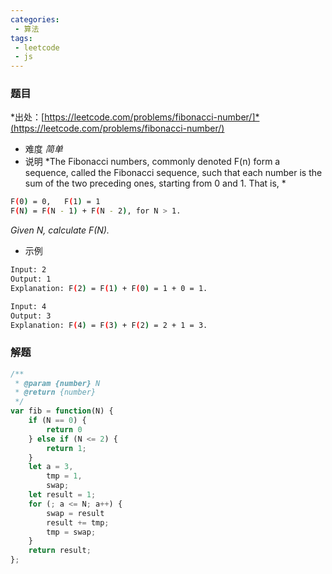 ```yaml
---
categories:
 - 算法
tags:
 - leetcode
 - js
---
```


### 题目 

 *出处：[https://leetcode.com/problems/fibonacci-number/]*(https://leetcode.com/problems/fibonacci-number/)

 - 难度
 *简单*
 - 说明
*The Fibonacci numbers, commonly denoted F(n) form a sequence, called the Fibonacci sequence, such that each number is the sum of the two preceding ones, starting from 0 and 1. That is, *

``` bash
F(0) = 0,   F(1) = 1
F(N) = F(N - 1) + F(N - 2), for N > 1.
```

*Given N, calculate F(N).*
 - 示例

``` bash
Input: 2
Output: 1
Explanation: F(2) = F(1) + F(0) = 1 + 0 = 1.
 ```

``` bash
Input: 4
Output: 3
Explanation: F(4) = F(3) + F(2) = 2 + 1 = 3.
 ```

### 解题

``` js
/**
 * @param {number} N
 * @return {number}
 */
var fib = function(N) {
    if (N == 0) {
        return 0
    } else if (N <= 2) {
        return 1;
    }
    let a = 3,
        tmp = 1,
        swap;
    let result = 1;
    for (; a <= N; a++) {
        swap = result
        result += tmp;
        tmp = swap;
    }
    return result;
};
```
